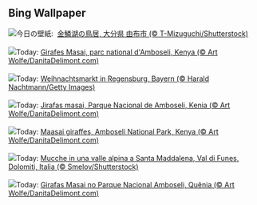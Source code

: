 ## Bing Wallpaper
![](https://www.bing.com/th?id=OHR.HotBathDay2024_JA-JP6338825094_UHD.jpg&w=1000)今日の壁紙: &nbsp;[金鱗湖の鳥居, 大分県 由布市 (© T-Mizuguchi/Shutterstock)](https://www.bing.com/th?id=OHR.HotBathDay2024_JA-JP6338825094_UHD.jpg)
<br><br/>
![](https://www.bing.com/th?id=OHR.AmboseliGiraffes_FR-FR8363811171_UHD.jpg&w=1000)Today: [Girafes Masai, parc national d'Amboseli, Kenya (© Art Wolfe/DanitaDelimont.com)](https://www.bing.com/th?id=OHR.AmboseliGiraffes_FR-FR8363811171_UHD.jpg)
<br><br/>
![](https://www.bing.com/th?id=OHR.RegensburgChristmasMarket_DE-DE8576246094_UHD.jpg&w=1000)Today: [Weihnachtsmarkt in Regensburg, Bayern (© Harald Nachtmann/Getty Images)](https://www.bing.com/th?id=OHR.RegensburgChristmasMarket_DE-DE8576246094_UHD.jpg)
<br><br/>
![](https://www.bing.com/th?id=OHR.AmboseliGiraffes_ES-ES5878697343_UHD.jpg&w=1000)Today: [Jirafas masai, Parque Nacional de Amboseli, Kenia (© Art Wolfe/DanitaDelimont.com)](https://www.bing.com/th?id=OHR.AmboseliGiraffes_ES-ES5878697343_UHD.jpg)
<br><br/>
![](https://www.bing.com/th?id=OHR.AmboseliGiraffes_EN-GB4842022174_UHD.jpg&w=1000)Today: [Maasai giraffes, Amboseli National Park, Kenya (© Art Wolfe/DanitaDelimont.com)](https://www.bing.com/th?id=OHR.AmboseliGiraffes_EN-GB4842022174_UHD.jpg)
<br><br/>
![](https://www.bing.com/th?id=OHR.CowsInAlpineValley_IT-IT8150386866_UHD.jpg&w=1000)Today: [Mucche in una valle alpina a Santa Maddalena, Val di Funes, Dolomiti, Italia (© Smelov/Shutterstock)](https://www.bing.com/th?id=OHR.CowsInAlpineValley_IT-IT8150386866_UHD.jpg)
<br><br/>
![](https://www.bing.com/th?id=OHR.AmboseliGiraffes_PT-BR7213408743_UHD.jpg&w=1000)Today: [Girafas Masai no Parque Nacional Amboseli, Quênia (© Art Wolfe/DanitaDelimont.com)](https://www.bing.com/th?id=OHR.AmboseliGiraffes_PT-BR7213408743_UHD.jpg)
<br><br/>
